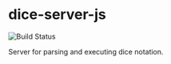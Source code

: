 # dice-server-js

![Build Status](https://travis-ci.org/ssoloff/dice-server-js.svg?branch=master)

Server for parsing and executing dice notation.


